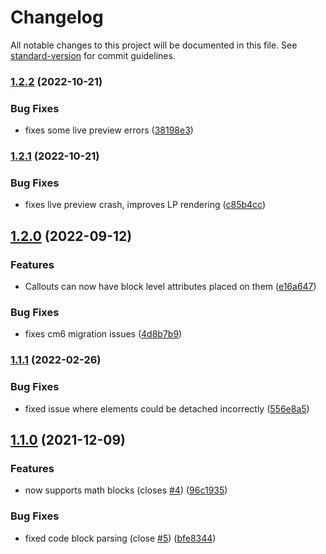 # Changelog

All notable changes to this project will be documented in this file. See [standard-version](https://github.com/conventional-changelog/standard-version) for commit guidelines.

### [1.2.2](https://github.com/valentine195/obsidian-markdown-attributes/compare/1.2.1...1.2.2) (2022-10-21)


### Bug Fixes

* fixes some live preview errors ([38198e3](https://github.com/valentine195/obsidian-markdown-attributes/commit/38198e343aad0e74915ad289c96a25ff36c965e7))

### [1.2.1](https://github.com/valentine195/obsidian-markdown-attributes/compare/1.2.0...1.2.1) (2022-10-21)


### Bug Fixes

* fixes live preview crash, improves LP rendering ([c85b4cc](https://github.com/valentine195/obsidian-markdown-attributes/commit/c85b4cca2627a0bbbb80b7af857a543d3179bb6b))

## [1.2.0](https://github.com/valentine195/obsidian-markdown-attributes/compare/1.1.1...1.2.0) (2022-09-12)


### Features

* Callouts can now have block level attributes placed on them ([e16a647](https://github.com/valentine195/obsidian-markdown-attributes/commit/e16a64775ff22257ab839cbfa3685ab39a6c58b7))


### Bug Fixes

* fixes cm6 migration issues ([4d8b7b9](https://github.com/valentine195/obsidian-markdown-attributes/commit/4d8b7b9a39a77faf9a2354ab55dd8c1582f3b706))

### [1.1.1](https://github.com/valentine195/obsidian-markdown-attributes/compare/1.1.0...1.1.1) (2022-02-26)


### Bug Fixes

* fixed issue where elements could be detached incorrectly ([556e8a5](https://github.com/valentine195/obsidian-markdown-attributes/commit/556e8a561c8de670b0762e0a873092a6c7913ce2))

## [1.1.0](https://github.com/valentine195/obsidian-markdown-attributes/compare/1.0.3...1.1.0) (2021-12-09)


### Features

* now supports math blocks (closes [#4](https://github.com/valentine195/obsidian-markdown-attributes/issues/4)) ([96c1935](https://github.com/valentine195/obsidian-markdown-attributes/commit/96c1935e0d6791e569d89ffafa9af5616f9dcb69))


### Bug Fixes

* fixed code block parsing (close [#5](https://github.com/valentine195/obsidian-markdown-attributes/issues/5)) ([bfe8344](https://github.com/valentine195/obsidian-markdown-attributes/commit/bfe83445977af4b40a08d6acacf3a4abf080f97a))
